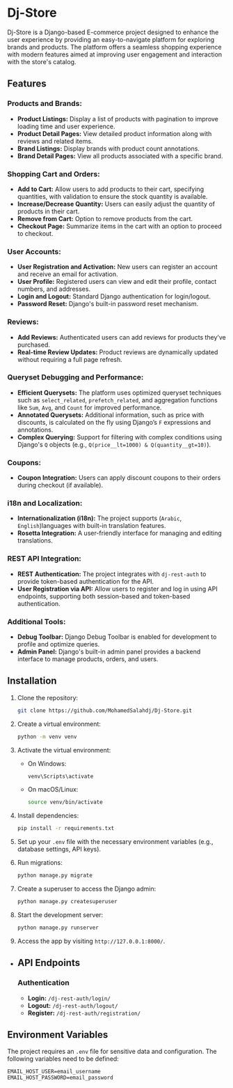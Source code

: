 # Dj-Store

Dj-Store is a Django-based E-commerce project designed to enhance the user experience by providing an easy-to-navigate platform for exploring brands and products. The platform offers a seamless shopping experience with modern features aimed at improving user engagement and interaction with the store's catalog.

## Features

### Products and Brands:
- **Product Listings:** Display a list of products with pagination to improve loading time and user experience.
- **Product Detail Pages:** View detailed product information along with reviews and related items.
- **Brand Listings:** Display brands with product count annotations.
- **Brand Detail Pages:** View all products associated with a specific brand.

### Shopping Cart and Orders:
- **Add to Cart:** Allow users to add products to their cart, specifying quantities, with validation to ensure the stock quantity is available.
- **Increase/Decrease Quantity:** Users can easily adjust the quantity of products in their cart.
- **Remove from Cart:** Option to remove products from the cart.
- **Checkout Page:** Summarize items in the cart with an option to proceed to checkout.

### User Accounts:
- **User Registration and Activation:** New users can register an account and receive an email for activation.
- **User Profile:** Registered users can view and edit their profile, contact numbers, and addresses.
- **Login and Logout:** Standard Django authentication for login/logout.
- **Password Reset:** Django's built-in password reset mechanism.
  
### Reviews:
- **Add Reviews:** Authenticated users can add reviews for products they’ve purchased.
- **Real-time Review Updates:** Product reviews are dynamically updated without requiring a full page refresh.

### Queryset Debugging and Performance:
- **Efficient Querysets:** The platform uses optimized queryset techniques such as `select_related`, `prefetch_related`, and aggregation functions like `Sum`, `Avg`, and `Count` for improved performance.
- **Annotated Querysets:** Additional information, such as price with discounts, is calculated on the fly using Django’s `F` expressions and annotations.
- **Complex Querying:** Support for filtering with complex conditions using Django's `Q` objects (e.g., `Q(price__lt=1000) & Q(quantity__gt=10)`).

### Coupons:
- **Coupon Integration:** Users can apply discount coupons to their orders during checkout (if available).
  
### i18n and Localization:
- **Internationalization (i18n):** The project supports (`Arabic`, `English`)languages with built-in translation features.
- **Rosetta Integration:** A user-friendly interface for managing and editing translations.

### REST API Integration:
- **REST Authentication:** The project integrates with `dj-rest-auth` to provide token-based authentication for the API.
- **User Registration via API:** Allow users to register and log in using API endpoints, supporting both session-based and token-based authentication.

### Additional Tools:
- **Debug Toolbar:** Django Debug Toolbar is enabled for development to profile and optimize queries.
- **Admin Panel:** Django's built-in admin panel provides a backend interface to manage products, orders, and users.

## Installation

1. Clone the repository:
    ```bash
    git clone https://github.com/MohamedSalahdj/Dj-Store.git
    ```

2. Create a virtual environment:
    ```bash
    python -m venv venv
    ```

3. Activate the virtual environment:

    - On Windows:
        ```bash
        venv\Scripts\activate
        ```
    - On macOS/Linux:
        ```bash
        source venv/bin/activate
        ```

4. Install dependencies:
    ```bash
    pip install -r requirements.txt
    ```

5. Set up your `.env` file with the necessary environment variables (e.g., database settings, API keys).

6. Run migrations:
    ```bash
    python manage.py migrate
    ```

7. Create a superuser to access the Django admin:
    ```bash
    python manage.py createsuperuser
    ```

8. Start the development server:
    ```bash
    python manage.py runserver
    ```

9. Access the app by visiting `http://127.0.0.1:8000/`.

- ## API Endpoints

  ### Authentication

  - **Login:** `/dj-rest-auth/login/`
  - **Logout:** `/dj-rest-auth/logout/`
  - **Register:** `/dj-rest-auth/registration/`

## Environment Variables

The project requires an `.env` file for sensitive data and configuration. The following variables need to be defined:

```env
EMAIL_HOST_USER=email_username
EMAIL_HOST_PASSWORD=email_password
```
